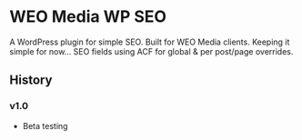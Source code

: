 # WEO Media WP SEO

A WordPress plugin for simple SEO. Built for WEO Media clients. Keeping it simple for now... 
SEO fields using ACF for global &amp; per post/page overrides.

## History

### v1.0

* Beta testing

